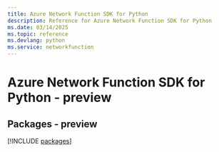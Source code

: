 ```yaml
---
title: Azure Network Function SDK for Python
description: Reference for Azure Network Function SDK for Python
ms.date: 03/14/2025
ms.topic: reference
ms.devlang: python
ms.service: networkfunction
---
```

# Azure Network Function SDK for Python - preview
## Packages - preview
[!INCLUDE [packages](network-function-index.md)]